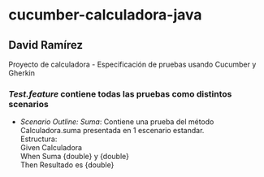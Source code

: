 # cucumber-calculadora-java
## David Ramírez
Proyecto de calculadora - Especificación de pruebas usando Cucumber y Gherkin

### *Test.feature* contiene todas las pruebas como distintos scenarios

- *Scenario Outline: Suma*: Contiene una prueba del método Calculadora.suma presentada en 1 escenario estandar.\
Estructura:\
Given Calculadora\
When Suma {double} y {double}\
Then Resultado es {double}
